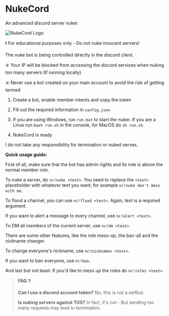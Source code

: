 # NukeCord
An advanced discord server nuker

<img src="https://i.vgy.me/8LslSF.png" alt="NukeCord Logo">

❗ For educational purposes only - Do not nuke innocent servers!

The nuke bot is being controlled directly in the discord client.

☣️ Your IP will be blocked from accessing the discord services when nuking too many servers (If running locally)

☣️ Never use a bot created on your main account to avoid the risk of getting termed

1. Create a bot, enable member intents and copy the token

2. Fill out the required information in `config.json`. 

3. If you are using Windows, run `run.bat` to start the nuker. If you are a Linux run `bash run.sh` in the console, for MacOS do `sh run.sh`.

4. NukeCord is ready

I do not take any responsibility for termination or nuked serves.


**Quick usage guide:**

First of all, make sure that the bot has admin rights and its role is above the normal member role.

To nuke a server, do `nc!nuke <text>`. You need to replace the `<text>` placeholder with whatever text you want, for example `nc!nuke don't mess with me`.

To flood a channel, you can use `nc!flood <text>`. Again, text is a required argument.

If you want to alert a message to every channel, use `nc!alert <text>`.

To DM all members of the current server, use `nc!dm <text>`.

There are some other features, like the role mess-up, the ban-all and the nickname changer.

To change everyone's nickname, use `nc!nicknames <text>`. 

If you want to ban everyone, use `nc!ban`.


And last but not least: If you'd like to mess up the roles do `nc!roles <text>`.


> __**FAQ**__ ❓
> 
> **Can I use a discord account token?** No, this is not a selfbot.
> 
> **Is nuking servers against TOS?** In fact, it's not - But sending too many requests may lead to termination.
